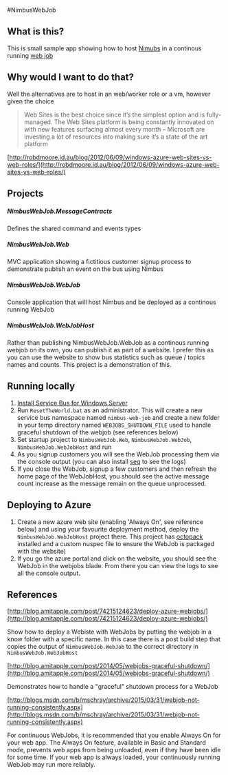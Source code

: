 #NimbusWebJob

## What is this?
This is small sample app showing how to host [Nimubs](https://github.com/NimbusAPI/Nimbus) in a continous running [web job](http://www.hanselman.com/blog/IntroducingWindowsAzureWebJobs.aspx)

## Why would I want to do that?
Well the alternatives are to host in an web/worker role or a vm, however given the choice
> Web Sites is the best choice since it’s the simplest option and is fully-managed. The Web Sites platform is being constantly innovated on with new features surfacing almost every month – Microsoft are investing a lot of resources into making sure it’s a state of the art platform

[http://robdmoore.id.au/blog/2012/06/09/windows-azure-web-sites-vs-web-roles/](http://robdmoore.id.au/blog/2012/06/09/windows-azure-web-sites-vs-web-roles/)

## Projects

##### NimbusWebJob.MessageContracts
Defines the shared command and events types

##### NimbusWebJob.Web
MVC application showing a fictitious customer signup process to demonstrate publish an event on the bus using Nimbus

##### NimbusWebJob.WebJob
Console application that will host Nimbus and be deployed as a continous running WebJob

##### NimbusWebJob.WebJobHost
Rather than publishing NimbusWebJob.WebJob as a continous running webjob on its own, you can publish it as part of a website. 
I prefer this as you can use the website to show bus statistics such as queue / topics names and counts. This project is a demonstration of this.

## Running locally

1. [Install Service Bus for Windows Server](https://msdn.microsoft.com/en-us/library/dn282152.aspx)
2. Run `ResetTheWorld.bat` as an administrator. This will create a new service bus namespace named `nimbus-web-job` and create a new folder in your temp directory named `WEBJOBS_SHUTDOWN_FILE` used to handle graceful shutdown of the webjob (see references below)
3. Set startup project to `NimbusWebJob.Web`, `NimbusWebJob.WebJob`, `NimbusWebJob.WebJobHost` and run
4. As you signup customers you will see the WebJob processing them via the console output (you can also install [seq](http://getseq.net/) to see the logs)
5. If you close the WebJob, signup a few customers and then refresh the home page of the WebJobHost, you should see the active message count increase as the message remain on the queue unprocessed.

## Deploying to Azure
1. Create a new azure web site (enabling 'Always On', see reference below) and using your favourite deployment method, deploy the `NimbusWebJob.WebJobHost` project there. This project has [octopack](http://docs.octopusdeploy.com/display/OD/Using+OctoPack) installed and a custom nuspec file to ensure the WebJob is packaged with the website)
2. If you go the azure portal and click on the website, you should see the WebJob in the webjobs blade. From there you can view the logs to see all the console output.

## References

[http://blog.amitapple.com/post/74215124623/deploy-azure-webjobs/](http://blog.amitapple.com/post/74215124623/deploy-azure-webjobs/)

Show how to deploy a Webiste with WebJobs by putting the webjob in a know folder with a specific name. In this case there is a post build step that copies the output of `NimbusWebJob.WebJob` to the correct directory in `NimbusWebJob.WebJobHost`

[http://blog.amitapple.com/post/2014/05/webjobs-graceful-shutdown/](http://blog.amitapple.com/post/2014/05/webjobs-graceful-shutdown/)

Demonstrates how to handle a "graceful" shutdown process for a WebJob

[http://blogs.msdn.com/b/mschray/archive/2015/03/31/webjob-not-running-consistently.aspx](http://blogs.msdn.com/b/mschray/archive/2015/03/31/webjob-not-running-consistently.aspx)

For continuous WebJobs, it is recommended that you enable Always On for your web app. The Always On feature, available in Basic and Standard mode, prevents web apps from being unloaded, even if they have been idle for some time. If your web app is always loaded, your continuously running WebJob may run more reliably.
